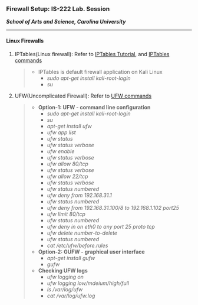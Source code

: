 ### Firewall Setup: IS-222 Lab. Session

**_School of Arts and Science, Carolina University_**

---

#### Linux Firewalls

1. IPTables(Linux firewall): Refer to [IPTables Tutorial](https://homes.di.unimi.it/sisop/qemu/iptables-tutorial.pdf), and [IPTables commands](https://johnnylinux.com/files/Documents/iptables.pdf)
    > - IPTables is default firewall application on Kali Linux
    >     - _sudo apt-get install kali-root-login_
    >     - _su_
2. UFW(Uncomplicated Firewall): Refer to [UFW commands](https://johnnylinux.com/files/Documents/UFW.pdf)
    > - **Option-1: UFW - command line configuration**
    >     - _sudo apt-get install kali-root-login_
    >     - _su_
    >     - _apt-get install ufw_
    >     - _ufw app list_
    >     - _ufw status_
    >     - _ufw status verbose_
    >     - _ufw enable_
    >     - _ufw status verbose_
    >     - _ufw allow 80/tcp_
    >     - _ufw status verbose_
    >     - _ufw allow 22/tcp_
    >     - _ufw status verbose_
    >     - _ufw status numbered_
    >     - _ufw deny from 192.168.31.1_
    >     - _ufw status numbered_
    >     - _ufw deny from 192.168.31.100/8 to 192.168.1.102 port25_
    >     - _ufw limit 80/tcp_
    >     - _ufw status numbered_
    >     - _ufw deny in on eth0 to any port 25 proto tcp_
    >     - _ufw delete number-to-delete_
    >     - _ufw status numbered_
    >     - _cat /etc/ufw/before.rules_
    > - **Option-2: GUFW - graphical user interface**
    >     - _apt-get install gufw_
    >     - _gufw_
    > - **Checking UFW logs**
    >     - _ufw logging on_
    >     - _ufw logging low/mdeium/high/full_
    >     - _ls /var/log/*ufw*_
    >     - _cat /var/log/ufw.log_
